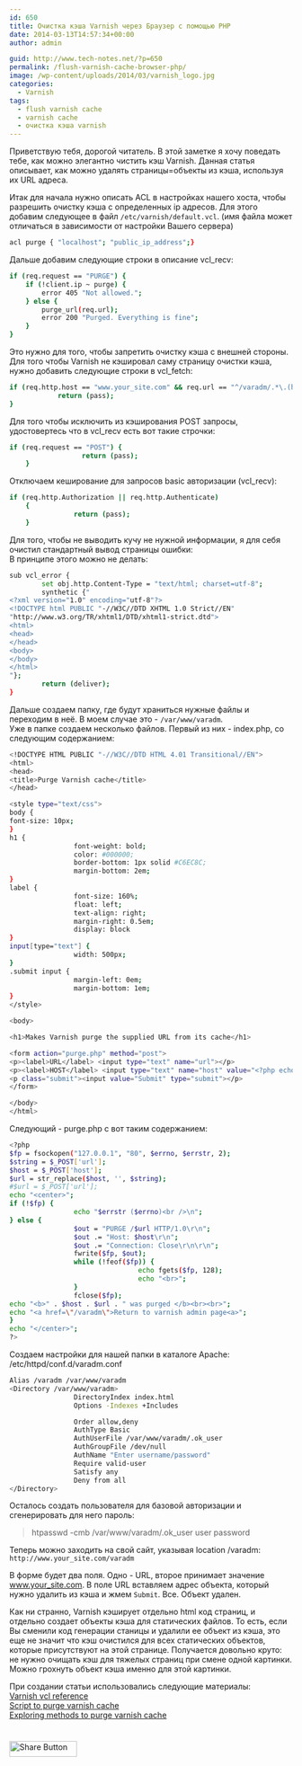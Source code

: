 ```yaml
---
id: 650
title: Очистка кэша Varnish через Браузер с помощью PHP
date: 2014-03-13T14:57:34+00:00
author: admin

guid: http://www.tech-notes.net/?p=650
permalink: /flush-varnish-cache-browser-php/
image: /wp-content/uploads/2014/03/varnish_logo.jpg
categories:
  - Varnish
tags:
  - flush varnish cache
  - varnish cache
  - очистка кэша varnish
---
```

Приветствую тебя, дорогой читатель. В этой заметке я хочу поведать тебе, как можно элегантно чистить кэш Varnish. Данная статья описывает, как можно удалять страницы=объекты из кэша, используя их URL адреса.

Итак для начала нужно описать ACL в настройках нашего хоста, чтобы разрешить очистку кэша с определенных ip адресов. Для этого добавим следующее в файл `/etc/varnish/default.vcl`. (имя файла может отличаться в зависимости от настройки Вашего сервера)

```bash
acl purge { "localhost"; "public_ip_address";}
```


Дальше добавим следующие строки в описание vcl_recv:

```bash
if (req.request == "PURGE") {
	if (!client.ip ~ purge) {
		error 405 "Not allowed.";
	} else {
		purge_url(req.url);
		error 200 "Purged. Everything is fine";
	}
}
```


Это нужно для того, чтобы запретить очистку кэша с внешней стороны.  
Для того чтобы Varnish не кэшировал саму страницу очистки кэша, нужно добавить следующие строки в vcl_fetch:

```bash
if (req.http.host == "www.your_site.com" && req.url == "^/varadm/.*\.(html|php)$") {
		    return (pass);
}
```


Для того чтобы исключить из кэширования POST запросы, удостовертесь что в vcl_recv есть вот такие строчки:

```bash
if (req.request == "POST") {
		          return (pass);
    }
```


Отключаем кеширование для запросов basic авторизации (vcl_recv):

```bash
if (req.http.Authorization || req.http.Authenticate)
    {
		     	return (pass);
    }
```


Для того, чтобы не выводить кучу не нужной информации, я для себя очистил стандартный вывод страницы ошибки:  
В принципе этого можно не делать:

```bash
sub vcl_error {
		set obj.http.Content-Type = "text/html; charset=utf-8";
		synthetic {"
<?xml version="1.0" encoding="utf-8"?>
<!DOCTYPE html PUBLIC "-//W3C//DTD XHTML 1.0 Strict//EN"
"http://www.w3.org/TR/xhtml1/DTD/xhtml1-strict.dtd">
<html>
<head>
</head>
<body>
</body>
</html>
"};
		return (deliver);
}
```


Дальше создаем папку, где будут храниться нужные файлы и переходим в неё. В моем случае это - `/var/www/varadm`.  
Уже в папке создаем несколько файлов. Первый из них - index.php, со следующим содержанием:

```bash
<!DOCTYPE HTML PUBLIC "-//W3C//DTD HTML 4.01 Transitional//EN">
<html>
<head>
<title>Purge Varnish cache</title>
</head>

<style type="text/css">
body {
font-size: 10px;
}
h1 {
				font-weight: bold;
				color: #000000;
				border-bottom: 1px solid #C6EC8C;
				margin-bottom: 2em;
}
label {
				font-size: 160%;
				float: left;
				text-align: right;
				margin-right: 0.5em;
				display: block
}
input[type="text"] {
				width: 500px;
}
.submit input {
				margin-left: 0em;
				margin-bottom: 1em;
}
</style>

<body>

<h1>Makes Varnish purge the supplied URL from its cache</h1>

<form action="purge.php" method="post">
<p><label>URL</label> <input type="text" name="url"></p>
<p><label>HOST</label> <input type="text" name="host" value="<?php echo $_SERVER["HTTP_HOST"] ?>"></p>
<p class="submit"><input value="Submit" type="submit"></p>
</form>

</body>
</html>
```


Следующий - purge.php с вот таким содержанием:

```bash
<?php
$fp = fsockopen("127.0.0.1", "80", $errno, $errstr, 2);
$string = $_POST['url'];
$host = $_POST['host'];
$url = str_replace($host, '', $string);
#$url = $_POST['url'];
echo "<center>";
if (!$fp) {
				echo "$errstr ($errno)<br />\n";
} else {
				$out = "PURGE /$url HTTP/1.0\r\n";
				$out .= "Host: $host\r\n";
				$out .= "Connection: Close\r\n\r\n";
				fwrite($fp, $out);
				while (!feof($fp)) {
								echo fgets($fp, 128);
								echo "<br>";
				}
				fclose($fp);
echo "<b>" . $host . $url . " was purged </b><br><br>";
echo "<a href=\"/varadm\">Return to varnish admin page<a>";
}
echo "</center>";
?>
```


Создаем настройки для нашей папки в каталоге Apache: /etc/httpd/conf.d/varadm.conf

```bash
Alias /varadm /var/www/varadm
<Directory /var/www/varadm>
				DirectoryIndex index.html
				Options -Indexes +Includes

				Order allow,deny
				AuthType Basic
				AuthUserFile /var/www/varadm/.ok_user
				AuthGroupFile /dev/null
				AuthName "Enter username/password"
				Require valid-user
				Satisfy any
				Deny from all
</Directory>
```


Осталось создать пользователя для базовой авторизации и сгенерировать для него пароль:

> htpasswd -cmb /var/www/varadm/.ok_user user password

Теперь можно заходить на свой сайт, указывая location /varadm:  
`http://www.your_site.com/varadm`

В форме будет два поля. Одно - URL, второе принимает значение www.your_site.com. В поле URL вставляем адрес объекта, который нужно удалить из кэша и жмем `Submit`. Все. Объект удален.

Как ни странно, Varnish кэширует отдельно html код страниц, и отдельно создает объекты кэша для статических файлов. То есть, если Вы сменили код генерации станицы и удалили ее объект из кэша, это еще не значит что кэш очистился для всех статических объектов, которые присутствуют на этой странице. Получается довольно круто: не нужно очищать кэш для тяжелых страниц при смене одной картинки. Можно грохнуть объект кэша именно для этой картинки.

При создании статьи использовались следующие материалы:  
<a href="https://www.varnish-cache.org/docs/2.1/reference/vcl.html" title="Varnish vcl reference" target="_blank">Varnish vcl reference</a>  
<a href="http://felipeferreira.net/?p=1373" target="_blank">Script to purge varnish cache</a>  
<a href="http://giantdorks.org/alain/exploring-methods-to-purge-varnish-cache/" title="exploring methods to purge varnish cache" target="_blank">Exploring methods to purge varnish cache</a>

<div style="padding-bottom:20px; padding-top:10px;" class="hupso-share-buttons">
  <!-- Hupso Share Buttons - http://www.hupso.com/share/ -->

  <a class="hupso_pop" href="http://www.hupso.com/share/"><img src="http://static.hupso.com/share/buttons/button120x28.png" style="border:0px; width:120; height: 28; " alt="Share Button" /></a><!-- Hupso Share Buttons -->
</div>
